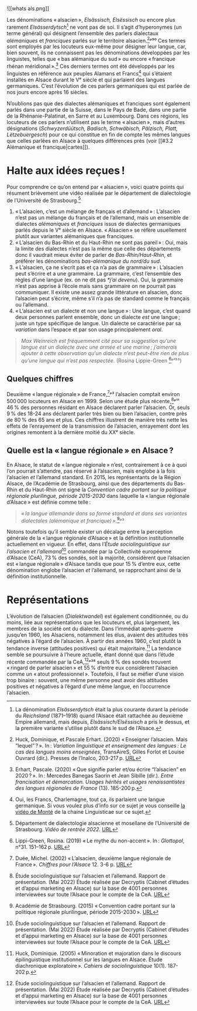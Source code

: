 ![[whats als.png]]

Les dénominations « alsacien », *Elsässisch, Elsëssisch* ou encore plus rarement *Elsässerdytsch*[^01] ne vont pas de soi. Il s’agit d’hyperonymes (un terme général) qui désignent l’ensemble des parlers dialectaux *alémaniques* et *franciques* parlés sur le territoire alsacien.[^9]ᵖ⁹⁰ Ces termes sont employés par les locuteurs eux-même pour désigner leur langue, car, bien souvent, ils ne connaissent pas les dénominations développées par les linguistes, telles que « bas alémanique du sud » ou encore « francique rhénan méridional ».[^5] Ces derniers termes ont été développés par les linguistes en référence aux peuples Alamans et Francs[^02] qui s’étaient installés en Alsace durant le Vᵉ siècle et qui parlaient des langues germaniques. C’est l’évolution de ces parlers germaniques qui est parlée de nos jours encore après 16 siècles.

N’oublions pas que des dialectes alémaniques et franciques sont également parlés dans une partie de la Suisse, dans le Pays de Bade, dans une partie de la Rhénanie-Palatinat, en Sarre et au Luxembourg. Dans ces régions, les locuteurs de ces parlers n’utilisent pas le terme « alsacien », mais d’autres désignations (*Schwyzerdüütsch, Badisch, Schwäbisch, Pälzisch, Platt, Lëtzebuergesch*) pour ce qui constitue en fin de compte les mêmes langues que celles parlées en Alsace à quelques différences près (voir [[#3.2 Alémanique et francique|cartes]]).

# Halte aux idées reçues !

Pour comprendre ce qu’on entend par « alsacien », voici quatre points qui résument brièvement une vidéo réalisée par le département de dialectologie de l’Université de Strasbourg.[^3]

1. « L’alsacien, c’est un mélange de français et d’allemand » : L’alsacien n’est pas un mélange du français et de l’allemand, mais un ensemble de dialectes *alémaniques* et *franciques* issus de dialectes germaniques parlés depuis le Vᵉ siècle en Alsace. « Alsacien » se réfère usuellement plutôt aux variantes alémaniques que franciques.
2. « L’alsacien du Bas-Rhin et du Haut-Rhin ne sont pas pareil » : Oui, mais la limite des dialectes n’est pas la même que celle des départements donc il vaudrait mieux éviter de parler de *Bas-Rhin/Haut-Rhin*, et préférer les dénominations *bas-alémanique du nord/du sud*.
3. « L’alsacien, ça ne s’ecrit pas et ça n’a pas de grammaire » : L’alsacien peut s’écrire et a une grammaire. La grammaire, c’est l’ensemble des règles d’une langue (ex. on ne dit pas _\*j’ai devenu_). Oui, la grammaire n’est pas apprise à l’école mais sans grammaire on ne pourrait pas communiquer. Il existe une assez grande littérature en alsacien, donc l’alsacien peut s’écrire, même s’il n’a pas de standard comme le français ou l’allemand.
4. « L’alsacien est un dialecte et non une langue » : Une langue, c’est quand deux personnes parlent ensemble, donc un dialecte *est* une langue ; juste un type spécifique de langue. Un dialecte se caractérise par sa *variation* dans l’espace et par son usage principalement *oral*.
> *Max Weinreich est fréquemment cité pour sa suggestion qu’une langue est un dialecte avec une armée et une marine ; j’aimerais ajouter à cette observation qu’un dialecte n’est peut-être rien de plus qu’une langue qui n’est pas respectée.* (Rosina Lippie-Green [^10]ᵖ¹⁵³)

## Quelques chiffres

Deuxième « langue régionale » de France,[^4]ᵖ³ l’alsacien comptait environ 500 000 locuteurs en Alsace en 1999. Selon une étude plus récente,[^6]ᵖ¹¹ 46 % des personnes résidant en Alsace déclarent parler l’alsacien. Or, seuls 9 % des 18-24 ans déclarent parler très bien ou bien l’alsacien, contre près de 80 % des 65 ans et plus. Ces chiffres illustrent de manière très nette les effets de l’enrayement de la transmission de l’alsacien, enrayement dont les origines remontent à la dernière moitié du XXᵉ siècle.

## Quelle est la « langue régionale » en Alsace ?

En Alsace, le statut de « langue régionale » n’est, contrairement à ce à quoi l’on pourrait s’attendre, pas réservé à l’alsacien, mais englobe à la fois l’alsacien *et* l’allemand standard. En 2015, les représentants de la Région Alsace, de l’Académie de Strasbourg, ainsi que des départements du Bas-Rhin et du Haut-Rhin ont signé la *Convention cadre portant sur la politique régionale plurilingue, période 2015-2030* dans laquelle la « langue régionale d’Alsace » est définie comme telle :

> *« la langue allemande dans sa forme standard et dans ses variantes dialectales (alémanique et francique) ».*[^1]ᵖ³

Notons toutefois qu’il semble exister un décalage entre la perception générale de la « langue régionale d’Alsace » et la définition institutionnelle actuellement en vigueur. En effet, dans l’*Étude sociolinguistique sur l’alsacien et l’allemand*[^6] commandée par la Collectivité européenne d’Alsace (CeA), 73 % des sondés, soit la majorité, considèrent que l’alsacien est « langue régionale » d’Alsace tandis que pour 15 % d’entre eux, cette dénomination englobe l’alsacien *et* l’allemand, se rapprochant ainsi de la définition institutionnelle.

# Représentations

L’évolution de l’alsacien (*Dialektwandel*) est également conditionnée, ou du moins, liée aux représentations que les locuteurs et, plus largement, les membres de la société ont du dialecte. Dans l’immédiat après-guerre jusqu’en 1960, les Alsaciens, notamment les élus, avaient des attitudes très négatives à l’égard de l’alsacien. À partir des années 1960, c’est plutôt la tendance inverse (attitudes positives) qui était majoritaire.[^7] La tendance semble se poursuivre à l’heure actuelle, étant donné que dans l’étude récente commandée par la CeA,[^6]ᵖ³⁸ seuls 9 % des sondés trouvent « ringard de parler alsacien » et 55 % d’entre eux considèrent l’alsacien comme un « atout professionnel ». Toutefois, il faut se méfier d’une vision trop binaire : souvent, une même personne peut avoir des attitudes positives *et* négatives à l’égard d’une même langue, en l’occurrence l’alsacien.

[^1]: Académie de Strasbourg. (2015) « Convention cadre portant sur la politique régionale plurilingue, période 2015-2030 ». [URL](https://langues.unistra.fr/websites/lge/langues/OIP/Convention*cadre*2015-2030.pdf)
[^3]: Département de dialectologie alsacienne et mosellane de l’Université de Strasbourg. *Vidéo de rentrée 2022.* [URL](http://dialectologie.unistra.fr/uploads/media/Video*rentree*dialecto*DEF.mp4)
[^4]: Duée, Michel. (2002) « L’alsacien, deuxième langue régionale de France ». *Chiffres pour l’Alsace* 12. 3-6 p. [URL](http://portal-lem.com/documents/langues/alsacien/INSEE*alsacien.pdf)
[^5]: Erhart, Pascale. (2020) « Que signifie parler et/ou écrire “l’alsacien” en 2020 ? ». In : Mercedes Banegas Saorin et Jean Sibille (dir.). *Entre francisation et démarcation. Usages hérités et usages renaissantistes des langues régionales de France* (13). 185-200 p.
[^6]: Étude sociolinguistique sur l’alsacien et l’allemand. Rapport de présentation. (Mai 2022) Étude réalisée par Decryptis (Cabinet d’études et d’appui marketing en Alsace) sur la base de 4001 personnes interviewées sur toute l’Alsace pour le compte de la CeA. [URL](https://www.alsace.eu/media/5491/cea-rapport-esl-francais.pdf)
[^7]: Huck, Dominique. (2005) « Minoration et majoration dans le discours épilinguistique institutionnel sur les langues en Alsace. Étude diachronique exploratoire ». *Cahiers de sociolinguistique* 10(1). 187-202 p.
[^8]: Huck, Dominique. (2020) « Les conditions d’une politique linguistique et/ou d’une politique linguistique éducative : une réﬂexion sociolinguistique et sociopolitique à partir de l’exemple alsacien ». In : Laura Grivon (dir.), *Éducation aux et par les Langues. Contextes, représentations, théories, modèles*, Emarèse (Val d’Aoste, Italie) : Centre d’études Abbé Trèves, 81-114 p.
[^9]: Huck, Dominique, et Pascale Erhart. (2020) « Enseigner l’alsacien. Mais “lequel” ? ». In : *Variation linguistique et enseignement des langues : Le cas des langues moins enseignées*, TransAireS, Gilles Forlot et Louise Ouvrard (dir.). Presses de l’Inalco, 203-217 p. [URL](http://books.openedition.org/pressesinalco/40069)
[^10]: Lippi-Green, Rosina. (2019) « Le mythe du non-accent ». In : *Glottopol*, n°31. 151–162 p. [URL](http://glottopol.univ-rouen.fr/numero*31.html)
[^11]: Tabouret-Keller, Andrée. \[1985] (2021) « Classification des langues et hiérarchisation des langues en Alsace ». *Cahiers du plurilinguisme européen* (13). [URL](https://www.ouvroir.fr/cpe/index.php?id=1370)

[^01]: La dénomination *Elsässerdytsch* était la plus courante durant la période du *Reichsland* (1871–1918) quand l’Alsace était rattachée au deuxième Empire allemand, mais depuis, *Elsässisch/Elsëssisch* a pris le dessus, et la première variante s’utilise plutôt dans le sud de l’Alsace.
[^02]: Oui, les Francs, Charlemagne, tout ça, ils parlaient une langue germanique. Si vous voulez plus d’info sur ce sujet je vous conseille [la vidéo de Monté](https://youtu.be/Jb3kSX*7H*E) de la chaine Linguisticae sur ce sujet.